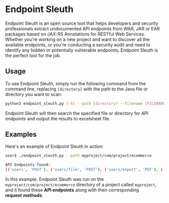# Endpoint Sleuth

Endpoint Sleuth is an open source tool that helps developers and security professionals extract undocumented API endpoints from WAR, JAR or EAR packages based on JAX-RS Annotations for RESTful Web Services. Whether you're working on a new project and want to discover all the available endpoints, or you're conducting a security audit and need to identify any hidden or potentially vulnerable endpoints, Endpoint Sleuth is the perfect tool for the job.

## Usage

To use Endpoint Sleuth, simply run the following command from the command line, replacing `[directory]` with the path to the Java file or directory you want to scan:

```bash
python3 endpoint_sleuth.py [-h] --path [directory] --filename [FILENAME] 

```

Endpoint Sleuth will then search the specified file or directory for API endpoints and output the results to excelsheet file.

## Examples

Here's an example of Endpoint Sleuth in action:

```bash
user$ ./endpoint_sleuth.py --path myproject/com/project/ecommerce

API Endpoints found:
[('users', 'POST'), ('users/file', 'POST'), ('users/export', 'PUT'), ('users/{userId}/linked-items', 'GET'), ('users/{userId}/linked-items', 'PUT'), ('users/{userId}/linked-categories', 'GET'), ('/health', 'GET')]

```

In this example, Endpoint Sleuth was run on the `myproject/com/project/ecommerce` directory of a project called `myproject`, and it found these **API endpoints** along with their corresponding **request** **methods**.